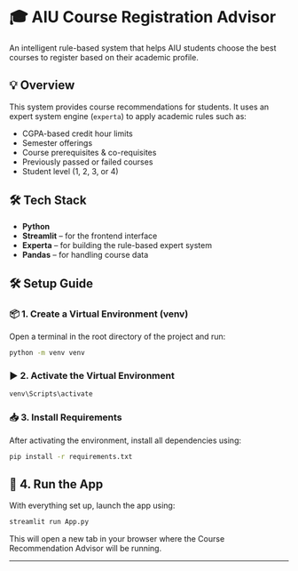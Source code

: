 # 🎓 AIU Course Registration Advisor

An intelligent rule-based system that helps AIU students choose the best courses to register based on their academic profile.

## 💡 Overview

This system provides course recommendations for students. It uses an expert system engine (`experta`) to apply academic rules such as:

- CGPA-based credit hour limits
- Semester offerings
- Course prerequisites & co-requisites
- Previously passed or failed courses
- Student level (1, 2, 3, or 4)

## 🛠️ Tech Stack

- **Python**
- **Streamlit** – for the frontend interface
- **Experta** – for building the rule-based expert system
- **Pandas** – for handling course data


## 🛠️ Setup Guide

### 📦 1. Create a Virtual Environment (venv)

Open a terminal in the root directory of the project and run:

```bash
python -m venv venv
```

### ▶️ 2. Activate the Virtual Environment

```bash
venv\Scripts\activate
```

### 📥 3. Install Requirements

After activating the environment, install all dependencies using:

```bash
pip install -r requirements.txt
```

## 🚀 4. Run the App

With everything set up, launch the app using:

```bash
streamlit run App.py
```

This will open a new tab in your browser where the Course Recommendation Advisor will be running.

---
